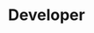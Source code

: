 ---
firstname: "Alvin"
lastname: "Nguyen"
title: "Developer"
group: "member"
img: "anguyen.jpg"
github: "AlvinoNguyen"
---